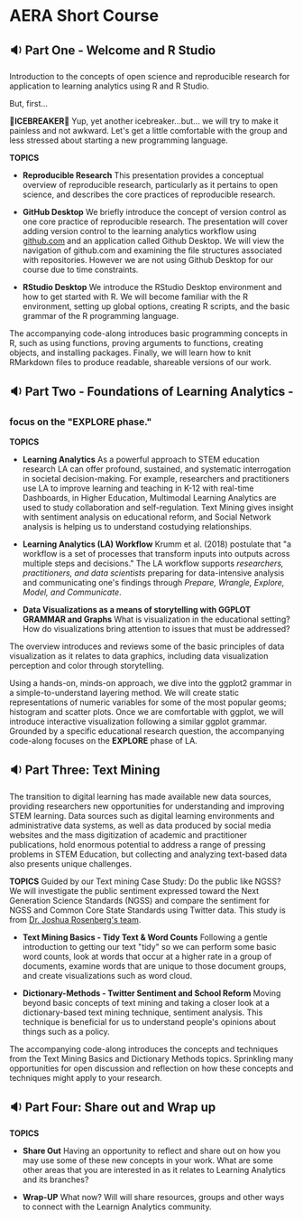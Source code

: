 # AERA Short Course

## 🔉 Part One - Welcome and R Studio
Introduction to the concepts of open science and reproducible research for application to learning analytics using R and R Studio.

But, first...

🧊**ICEBREAKER**🧊
Yup, yet another icebreaker...but... we will try to make it painless and not awkward. Let's get a little comfortable with the group and less stressed about starting a new programming language.


**TOPICS**

- **Reproducible Research**
This presentation provides a conceptual overview of reproducible research, particularly as it pertains to open science, and describes the core practices of reproducible research.

- **GitHub Desktop**
We briefly introduce the concept of version control as one core practice of reproducible research. The presentation will cover adding version control to the learning analytics workflow using [github.com](https://github.com/) and an application called Github Desktop. We will view the navigation of github.com and examining the file structures associated with repositories. However we are not using Github Desktop for our course due to time constraints.

- **RStudio Desktop**
We introduce the RStudio Desktop environment and how to get started with R. We will become familiar with the R environment, setting up global options, creating R scripts, and the basic grammar of the R programming language.

The accompanying code-along introduces basic programming concepts in R, such as using functions, proving arguments to functions, creating objects, and installing packages. Finally, we will learn how to knit RMarkdown files to produce readable, shareable versions of our work.


## 🔉 Part Two - Foundations of Learning Analytics -
### focus on the "EXPLORE phase."


**TOPICS**

- **Learning Analytics**
As a powerful approach to STEM education research LA can offer profound, sustained, and systematic interrogation in societal decision-making. For example, researchers and practitioners use LA to improve learning and teaching in K-12 with real-time Dashboards, in Higher Education, Multimodal Learning Analytics are used to study collaboration and self-regulation. Text Mining gives insight with sentiment analysis on educational reform, and Social Network analysis is helping us to understand costudying relationships.

- **Learning Analytics (LA) Workflow**
Krumm et al. (2018) postulate that "a workflow is a set of processes that transform inputs into outputs across multiple steps and decisions." The LA workflow supports *researchers, practitioners, and data scientists* preparing for data-intensive analysis and communicating one's findings through *Prepare, Wrangle, Explore, Model, and Communicate*.

- **Data Visualizations as a means of storytelling with GGPLOT GRAMMAR and Graphs**
What is visualization in the educational setting? How do visualizations bring attention to issues that must be addressed? 

The overview introduces and reviews some of the basic principles of data visualization as it relates to data graphics, including data visualization perception and color through storytelling.

 Using a hands-on, minds-on approach, we dive into the ggplot2 grammar in a simple-to-understand layering method. We will create static representations of numeric variables for some of the most popular geoms; histogram and scatter plots. Once we are comfortable with ggplot, we will introduce interactive visualization following a similar ggplot grammar. Grounded by a specific educational research question, the accompanying code-along focuses on the **EXPLORE** phase of LA.


## 🔉 Part Three: Text Mining
The transition to digital learning has made available new data sources, providing researchers new opportunities for understanding and improving STEM learning. Data sources such as digital learning environments and administrative data systems, as well as data produced by social media websites and the mass digitization of academic and practitioner publications, hold enormous potential to address a range of pressing problems in STEM Education, but collecting and analyzing text-based data also presents unique challenges.


**TOPICS**
Guided by our Text mining Case Study: Do the public like NGSS? We will investigate the public sentiment expressed toward the Next Generation Science Standards (NGSS) and compare the sentiment for NGSS and Common Core State Standards using Twitter data. This study is from [Dr. Joshua Rosenberg's team](https://osf.io/xymsd/).

- **Text Mining Basics - Tidy Text & Word Counts**
Following a gentle introduction to getting our text "tidy" so we can perform some basic word counts, look at words that occur at a higher rate in a group of documents, examine words that are unique to those document groups, and create visualizations such as word cloud.

- **Dictionary-Methods - Twitter Sentiment and School Reform**
Moving beyond basic concepts of text mining and taking a closer look at a dictionary-based text mining technique, sentiment analysis. This technique is beneficial for us to understand people's opinions about things such as a policy.

The accompanying code-along introduces the concepts and techniques from the Text Mining Basics and Dictionary Methods topics. Sprinkling many opportunities for open discussion and reflection on how these concepts and techniques might apply to your research.


## 🔉 Part Four: Share out and Wrap up


**TOPICS**

- **Share Out**
Having an opportunity to reflect and share out on how you may use some of these new concepts in your work. What are some other areas that you are interested in as it relates to Learning Analytics and its branches?

- **Wrap-UP**
What now? Will will share resources, groups and other ways to connect with the Learnign Analytics community.


